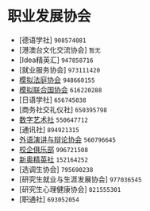 # 职业发展协会

- [德语学社] `908574081`
- [港澳台文化交流协会] `暂无`
- [Idea精英汇] `947858716`
- [就业服务协会] `973111420`
- [模拟法庭协会](模拟法庭协会.md) `948660155`
- [模拟联合国协会](模拟联合国协会.md) `616220288`
- [日语学社] `656745038`
- [商务社交礼仪社] `650395798`
- [数字艺术社](职业发展协会/学生数字艺术社.md) `550647712`
- [通讯社] `894921315`
- [外语演讲与辩论协会](外语演讲与辩论协会.md) `560796645`
- [校企俱乐部](校企俱乐部.md) `996721508`
- [新奥精英社](新奥精英社.md) `152164252`
- [选调生协会] `795690238`
- [研究生就业与生涯发展协会] `977036545`
- [研究生心理健康协会] `821555301`
- [职通社] `693052054`